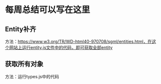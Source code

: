 # 每周总结可以写在这里

## Entity补齐
方法：https://www.w3.org/TR/WD-html40-970708/sgml/entities.html，在这个网站上运行entity.js文件中的代码，即可获取全部entity

## 获取所有对象
方法：运行types.js中的代码